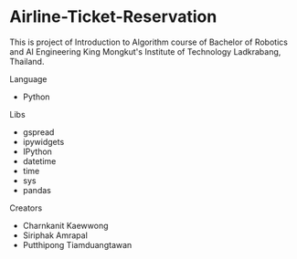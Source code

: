 # Airline-Ticket-Reservation
This is project of Introduction to Algorithm course of Bachelor of Robotics and AI Engineering King Mongkut's Institute of Technology Ladkrabang, Thailand.

Language 
- Python

Libs 
- gspread
- ipywidgets
- IPython
- datetime
- time
- sys
- pandas

Creators
- Charnkanit Kaewwong
- Siriphak Amrapal
- Putthipong Tiamduangtawan
